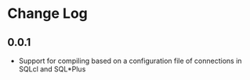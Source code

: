 # Change Log

## 0.0.1
- Support for compiling based on a configuration file of connections in SQLcl and SQL*Plus